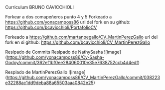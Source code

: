 Curriculum BRUNO CAVICCHIOLI

Forkear a dos comapeñeros punto 4 y 5
Forkeado a https://github.com/yonacamposs86 url del fork en su github: https://github.com/bcavicchioli/PortafolioCV

Forkeado a https://github.com/martanpegallo/CV_MartinPerezGallo url del fork en si github: https://github.com/bcavicchioli/CV_MartinPerezGallo

Reslpado de Commits
Reslpado de NathySasha ![image] (https://github.com/yonacamposs86/Cv-Sasha-Godoy/commit/362ef1bf0ee284060010e35e7638752ccb4d4edf)

Resplado de MartinPerezGallo ![image] (https://github.com/yonacamposs86/CV_MartinPerezGallo/commit/038223e32288ac1dd9deba88a65503aaa0842e25)